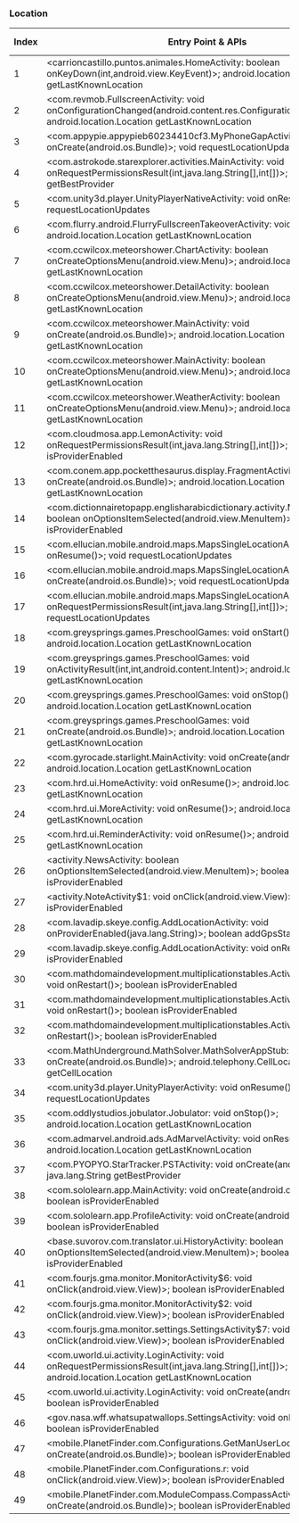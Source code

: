 ### Location
| Index | Entry Point & APIs | Screen shot | Resource id | Label |
| ------------- | ------------- | ------------- |-------------|-------------|
| 1 | <carrioncastillo.puntos.animales.HomeActivity: boolean onKeyDown(int,android.view.KeyEvent)>; android.location.Location getLastKnownLocation | ![](C:\Users\hfu\Documents\COSMOS\output\py\Play_win8\Education\carrioncastillo.puntos.animales\carrioncastillo.puntos.animales.HomeActivity.png) |  | |
| 2 | <com.revmob.FullscreenActivity: void onConfigurationChanged(android.content.res.Configuration)>; android.location.Location getLastKnownLocation | ![](C:\Users\hfu\Documents\COSMOS\output\py\Play_win8\Education\com.greysprings.games\com.revmob.FullscreenActivity.png) |  | |
| 3 | <com.appypie.appypieb60234410cf3.MyPhoneGapActivity: void onCreate(android.os.Bundle)>; void requestLocationUpdates | ![](C:\Users\hfu\Documents\COSMOS\output\py\Play_win8\Education\com.appypie.appypieb60234410cf3\com.appypie.appypieb60234410cf3.MyPhoneGapActivity.png) |  | |
| 4 | <com.astrokode.starexplorer.activities.MainActivity: void onRequestPermissionsResult(int,java.lang.String[],int[])>; java.lang.String getBestProvider | ![](C:\Users\hfu\Documents\COSMOS\output\py\Play_win8\Education\com.astrokode.skyxplore\com.astrokode.starexplorer.activities.MainActivity.png) |  | |
| 5 | <com.unity3d.player.UnityPlayerNativeActivity: void onResume()>; void requestLocationUpdates | ![](C:\Users\hfu\Documents\COSMOS\output\py\Play_win8\Education\com.nhvisions.engine\com.unity3d.player.UnityPlayerNativeActivity.png) |  | |
| 6 | <com.flurry.android.FlurryFullscreenTakeoverActivity: void onStop()>; android.location.Location getLastKnownLocation | ![](C:\Users\hfu\Documents\COSMOS\output\py\Play_win8\Education\com.camigomedia.candycount\com.flurry.android.FlurryFullscreenTakeoverActivity.png) |  | |
| 7 | <com.ccwilcox.meteorshower.ChartActivity: boolean onCreateOptionsMenu(android.view.Menu)>; android.location.Location getLastKnownLocation | ![](C:\Users\hfu\Documents\COSMOS\output\py\Play_win8\Education\com.ccwilcox.meteorshower\com.ccwilcox.meteorshower.ChartActivity.png) |  | |
| 8 | <com.ccwilcox.meteorshower.DetailActivity: boolean onCreateOptionsMenu(android.view.Menu)>; android.location.Location getLastKnownLocation | ![](C:\Users\hfu\Documents\COSMOS\output\py\Play_win8\Education\com.ccwilcox.meteorshower\com.ccwilcox.meteorshower.DetailActivity.png) |  | |
| 9 | <com.ccwilcox.meteorshower.MainActivity: void onCreate(android.os.Bundle)>; android.location.Location getLastKnownLocation | ![](C:\Users\hfu\Documents\COSMOS\output\py\Play_win8\Education\com.ccwilcox.meteorshower\com.ccwilcox.meteorshower.MainActivity.png) |  | |
| 10 | <com.ccwilcox.meteorshower.MainActivity: boolean onCreateOptionsMenu(android.view.Menu)>; android.location.Location getLastKnownLocation | ![](C:\Users\hfu\Documents\COSMOS\output\py\Play_win8\Education\com.ccwilcox.meteorshower\com.ccwilcox.meteorshower.MainActivity.png) |  | |
| 11 | <com.ccwilcox.meteorshower.WeatherActivity: boolean onCreateOptionsMenu(android.view.Menu)>; android.location.Location getLastKnownLocation | ![](C:\Users\hfu\Documents\COSMOS\output\py\Play_win8\Education\com.ccwilcox.meteorshower\com.ccwilcox.meteorshower.WeatherActivity.png) |  | |
| 12 | <com.cloudmosa.app.LemonActivity: void onRequestPermissionsResult(int,java.lang.String[],int[])>; boolean isProviderEnabled | ![](C:\Users\hfu\Documents\COSMOS\output\py\Play_win8\Education\com.cloudmosa.puffinAcademy\com.cloudmosa.app.LemonActivity.png) |  | |
| 13 | <com.conem.app.pocketthesaurus.display.FragmentActivityMain: void onCreate(android.os.Bundle)>; android.location.Location getLastKnownLocation | ![](C:\Users\hfu\Documents\COSMOS\output\py\Play_win8\Education\com.conem.app.pocketthesaurus\com.conem.app.pocketthesaurus.display.FragmentActivityMain.png) |  | |
| 14 | <com.dictionnairetopapp.englisharabicdictionary.activity.MainActivity: boolean onOptionsItemSelected(android.view.MenuItem)>; boolean isProviderEnabled | ![](C:\Users\hfu\Documents\COSMOS\output\py\Play_win8\Education\com.dictionnairetopapp.englisharabicdictionary\com.dictionnairetopapp.englisharabicdictionary.activity.MainActivity.png) |  | |
| 15 | <com.ellucian.mobile.android.maps.MapsSingleLocationActivity: void onResume()>; void requestLocationUpdates | ![](C:\Users\hfu\Documents\COSMOS\output\py\Play_win8\Education\edu.ulalafayette.mobileapp\com.ellucian.mobile.android.maps.MapsSingleLocationActivity.png) |  | |
| 16 | <com.ellucian.mobile.android.maps.MapsSingleLocationActivity: void onCreate(android.os.Bundle)>; void requestLocationUpdates | ![](C:\Users\hfu\Documents\COSMOS\output\py\Play_win8\Education\edu.ulalafayette.mobileapp\com.ellucian.mobile.android.maps.MapsSingleLocationActivity.png) |  | |
| 17 | <com.ellucian.mobile.android.maps.MapsSingleLocationActivity: void onRequestPermissionsResult(int,java.lang.String[],int[])>; void requestLocationUpdates | ![](C:\Users\hfu\Documents\COSMOS\output\py\Play_win8\Education\edu.ulalafayette.mobileapp\com.ellucian.mobile.android.maps.MapsSingleLocationActivity.png) |  | |
| 18 | <com.greysprings.games.PreschoolGames: void onStart()>; android.location.Location getLastKnownLocation | ![](C:\Users\hfu\Documents\COSMOS\output\py\Play_win8\Education\com.greysprings.games\com.greysprings.games.PreschoolGames.png) |  | |
| 19 | <com.greysprings.games.PreschoolGames: void onActivityResult(int,int,android.content.Intent)>; android.location.Location getLastKnownLocation | ![](C:\Users\hfu\Documents\COSMOS\output\py\Play_win8\Education\com.greysprings.games\com.greysprings.games.PreschoolGames.png) |  | |
| 20 | <com.greysprings.games.PreschoolGames: void onStop()>; android.location.Location getLastKnownLocation | ![](C:\Users\hfu\Documents\COSMOS\output\py\Play_win8\Education\com.greysprings.games\com.greysprings.games.PreschoolGames.png) |  | |
| 21 | <com.greysprings.games.PreschoolGames: void onCreate(android.os.Bundle)>; android.location.Location getLastKnownLocation | ![](C:\Users\hfu\Documents\COSMOS\output\py\Play_win8\Education\com.greysprings.games\com.greysprings.games.PreschoolGames.png) |  | |
| 22 | <com.gyrocade.starlight.MainActivity: void onCreate(android.os.Bundle)>; android.location.Location getLastKnownLocation | ![](C:\Users\hfu\Documents\COSMOS\output\py\Play_win8\Education\com.gyrocade.starlight\com.gyrocade.starlight.MainActivity.png) |  | |
| 23 | <com.hrd.ui.HomeActivity: void onResume()>; android.location.Location getLastKnownLocation | ![](C:\Users\hfu\Documents\COSMOS\output\py\Play_win8\Education\com.hrd.vocabulary\com.hrd.ui.HomeActivity.png) |  | |
| 24 | <com.hrd.ui.MoreActivity: void onResume()>; android.location.Location getLastKnownLocation | ![](C:\Users\hfu\Documents\COSMOS\output\py\Play_win8\Education\com.hrd.vocabulary\com.hrd.ui.MoreActivity.png) |  | |
| 25 | <com.hrd.ui.ReminderActivity: void onResume()>; android.location.Location getLastKnownLocation | ![](C:\Users\hfu\Documents\COSMOS\output\py\Play_win8\Education\com.hrd.vocabulary\com.hrd.ui.ReminderActivity.png) |  | |
| 26 | <activity.NewsActivity: boolean onOptionsItemSelected(android.view.MenuItem)>; boolean isProviderEnabled | ![](C:\Users\hfu\Documents\COSMOS\output\py\Play_win8\Education\com.jquiz.ged\activity.NewsActivity.png) |  | |
| 27 | <activity.NoteActivity$1: void onClick(android.view.View)>; boolean isProviderEnabled | ![](C:\Users\hfu\Documents\COSMOS\output\py\Play_win8\Education\com.jquiz.ged\activity.NoteActivity.png) |  | |
| 28 | <com.lavadip.skeye.config.AddLocationActivity: void onProviderEnabled(java.lang.String)>; boolean addGpsStatusListener | ![](C:\Users\hfu\Documents\COSMOS\output\py\Play_win8\Education\com.lavadip.skeye\com.lavadip.skeye.config.AddLocationActivity.png) |  | |
| 29 | <com.lavadip.skeye.config.AddLocationActivity: void onResume()>; boolean isProviderEnabled | ![](C:\Users\hfu\Documents\COSMOS\output\py\Play_win8\Education\com.lavadip.skeye\com.lavadip.skeye.config.AddLocationActivity.png) |  | |
| 30 | <com.mathdomaindevelopment.multiplicationstables.ActivityGamesAmazon: void onRestart()>; boolean isProviderEnabled | ![](C:\Users\hfu\Documents\COSMOS\output\py\Play_win8\Education\com.mathdomaindevelopment.multiplicationstables\com.mathdomaindevelopment.multiplicationstables.ActivityGamesAmazon.png) |  | |
| 31 | <com.mathdomaindevelopment.multiplicationstables.ActivityGamesGoogle: void onRestart()>; boolean isProviderEnabled | ![](C:\Users\hfu\Documents\COSMOS\output\py\Play_win8\Education\com.mathdomaindevelopment.multiplicationstables\com.mathdomaindevelopment.multiplicationstables.ActivityGamesGoogle.png) |  | |
| 32 | <com.mathdomaindevelopment.multiplicationstables.ActivityMain: void onRestart()>; boolean isProviderEnabled | ![](C:\Users\hfu\Documents\COSMOS\output\py\Play_win8\Education\com.mathdomaindevelopment.multiplicationstables\com.mathdomaindevelopment.multiplicationstables.ActivityMain.png) |  | |
| 33 | <com.MathUnderground.MathSolver.MathSolverAppStub: void onCreate(android.os.Bundle)>; android.telephony.CellLocation getCellLocation | ![](C:\Users\hfu\Documents\COSMOS\output\py\Play_win8\Education\com.MathUnderground.MathSolver\com.MathUnderground.MathSolver.MathSolverAppStub.png) |  | |
| 34 | <com.unity3d.player.UnityPlayerActivity: void onResume()>; void requestLocationUpdates | ![](C:\Users\hfu\Documents\COSMOS\output\py\Play_win8\Education\com.nhvisions.engine\com.unity3d.player.UnityPlayerActivity.png) |  | |
| 35 | <com.oddlystudios.jobulator.Jobulator: void onStop()>; android.location.Location getLastKnownLocation | ![](C:\Users\hfu\Documents\COSMOS\output\py\Play_win8\Education\com.oddlystudios.jobulator\com.oddlystudios.jobulator.Jobulator.png) |  | |
| 36 | <com.admarvel.android.ads.AdMarvelActivity: void onResume()>; android.location.Location getLastKnownLocation | ![](C:\Users\hfu\Documents\COSMOS\output\py\Play_win8\Education\com.PYOPYO.StarTracker\com.admarvel.android.ads.AdMarvelActivity.png) |  | |
| 37 | <com.PYOPYO.StarTracker.PSTActivity: void onCreate(android.os.Bundle)>; java.lang.String getBestProvider | ![](C:\Users\hfu\Documents\COSMOS\output\py\Play_win8\Education\com.PYOPYO.StarTracker\com.PYOPYO.StarTracker.PSTActivity.png) |  | |
| 38 | <com.sololearn.app.MainActivity: void onCreate(android.os.Bundle)>; boolean isProviderEnabled | ![](C:\Users\hfu\Documents\COSMOS\output\py\Play_win8\Education\com.sololearn.sql\com.sololearn.app.MainActivity.png) |  | |
| 39 | <com.sololearn.app.ProfileActivity: void onCreate(android.os.Bundle)>; boolean isProviderEnabled | ![](C:\Users\hfu\Documents\COSMOS\output\py\Play_win8\Education\com.sololearn.sql\com.sololearn.app.ProfileActivity.png) |  | |
| 40 | <base.suvorov.com.translator.ui.HistoryActivity: boolean onOptionsItemSelected(android.view.MenuItem)>; boolean isProviderEnabled | ![](C:\Users\hfu\Documents\COSMOS\output\py\Play_win8\Education\com.suvorov.es_en\base.suvorov.com.translator.ui.HistoryActivity.png) |  | |
| 41 | <com.fourjs.gma.monitor.MonitorActivity$6: void onClick(android.view.View)>; boolean isProviderEnabled | ![](C:\Users\hfu\Documents\COSMOS\output\py\Play_win8\Education\com.tylertech.sismobile\com.fourjs.gma.monitor.MonitorActivity.png) |  | |
| 42 | <com.fourjs.gma.monitor.MonitorActivity$2: void onClick(android.view.View)>; boolean isProviderEnabled | ![](C:\Users\hfu\Documents\COSMOS\output\py\Play_win8\Education\com.tylertech.sismobile\com.fourjs.gma.monitor.MonitorActivity.png) |  | |
| 43 | <com.fourjs.gma.monitor.settings.SettingsActivity$7: void onClick(android.view.View)>; boolean isProviderEnabled | ![](C:\Users\hfu\Documents\COSMOS\output\py\Play_win8\Education\com.tylertech.sismobile\com.fourjs.gma.monitor.settings.SettingsActivity.png) |  | |
| 44 | <com.uworld.ui.activity.LoginActivity: void onRequestPermissionsResult(int,java.lang.String[],int[])>; android.location.Location getLastKnownLocation | ![](C:\Users\hfu\Documents\COSMOS\output\py\Play_win8\Education\com.uworld.nclex\com.uworld.ui.activity.LoginActivity.png) |  | |
| 45 | <com.uworld.ui.activity.LoginActivity: void onCreate(android.os.Bundle)>; boolean isProviderEnabled | ![](C:\Users\hfu\Documents\COSMOS\output\py\Play_win8\Education\com.uworld.nclex\com.uworld.ui.activity.LoginActivity.png) |  | |
| 46 | <gov.nasa.wff.whatsupatwallops.SettingsActivity: void onResume()>; boolean isProviderEnabled | ![](C:\Users\hfu\Documents\COSMOS\output\py\Play_win8\Education\gov.nasa.wff.whatsupatwallops\gov.nasa.wff.whatsupatwallops.SettingsActivity.png) |  | |
| 47 | <mobile.PlanetFinder.com.Configurations.GetManUserLocActivity: void onCreate(android.os.Bundle)>; boolean isProviderEnabled | ![](C:\Users\hfu\Documents\COSMOS\output\py\Play_win8\Education\mobile.PlanetFinder.com\mobile.PlanetFinder.com.Configurations.GetManUserLocActivity.png) |  | |
| 48 | <mobile.PlanetFinder.com.Configurations.r: void onClick(android.view.View)>; boolean isProviderEnabled | ![](C:\Users\hfu\Documents\COSMOS\output\py\Play_win8\Education\mobile.PlanetFinder.com\mobile.PlanetFinder.com.Configurations.GetManUserLocActivity.png) |  | |
| 49 | <mobile.PlanetFinder.com.ModuleCompass.CompassActivity: void onCreate(android.os.Bundle)>; boolean isProviderEnabled | ![](C:\Users\hfu\Documents\COSMOS\output\py\Play_win8\Education\mobile.PlanetFinder.com\mobile.PlanetFinder.com.ModuleCompass.CompassActivity.png) |  | |
